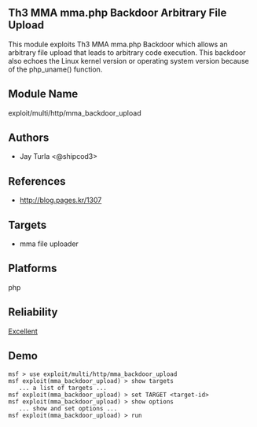 ## Th3 MMA mma.php Backdoor Arbitrary File Upload

This module exploits Th3 MMA mma.php Backdoor which allows 
an arbitrary file upload that leads to arbitrary code 
execution. This backdoor also echoes the Linux kernel 
version or operating system version because of the 
php_uname() function.


## Module Name
exploit/multi/http/mma_backdoor_upload

## Authors
* Jay Turla <@shipcod3>


## References
* http://blog.pages.kr/1307



## Targets
* mma file uploader


## Platforms
php

## Reliability
[Excellent](https://github.com/rapid7/metasploit-framework/wiki/Exploit-Ranking)

## Demo

```
msf > use exploit/multi/http/mma_backdoor_upload
msf exploit(mma_backdoor_upload) > show targets
   ... a list of targets ...
msf exploit(mma_backdoor_upload) > set TARGET <target-id>
msf exploit(mma_backdoor_upload) > show options
   ... show and set options ...
msf exploit(mma_backdoor_upload) > run
```
    
    